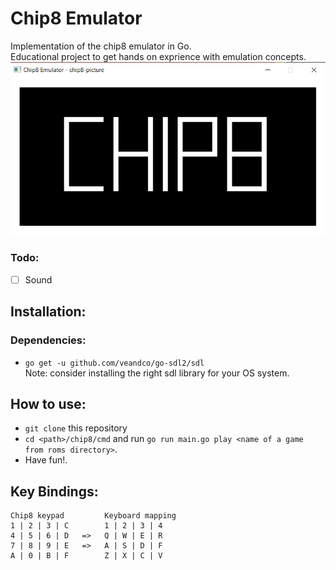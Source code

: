 # Chip8 Emulator
Implementation of the chip8 emulator in Go. <br />
Educational project to get hands on exprience with emulation concepts.
<br />
![alt text](https://raw.githubusercontent.com/amityahav/chip8/master/chip8.png)

### Todo: 
- [ ] Sound

## Installation:
### Dependencies:
- `go get -u github.com/veandco/go-sdl2/sdl` <br />
  Note: consider installing the right sdl library for your OS system. <br />

## How to use:
- `git clone` this repository <br />
- `cd <path>/chip8/cmd` and run `go run main.go play <name of a game from roms directory>`. <br />
- Have fun!. <br /> 

## Key Bindings:

```
Chip8 keypad         Keyboard mapping
1 | 2 | 3 | C        1 | 2 | 3 | 4
4 | 5 | 6 | D   =>   Q | W | E | R
7 | 8 | 9 | E   =>   A | S | D | F
A | 0 | B | F        Z | X | C | V
```
